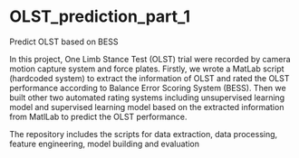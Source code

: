 # OLST_prediction_part_1
Predict OLST based on BESS 


In this project, One Limb Stance Test (OLST) trial were recorded by camera motion capture system and force plates.
Firstly, we wrote a MatLab script (hardcoded system) to extract the information of OLST and rated the OLST performance according to Balance Error Scoring System (BESS).
Then we built other two automated rating systems including unsupervised learning model and supervised learning model based on the extracted information from MatlLab to predict the OLST performance.

The repository includes the scripts for data extraction, data processing, feature engineering, model building and evaluation
